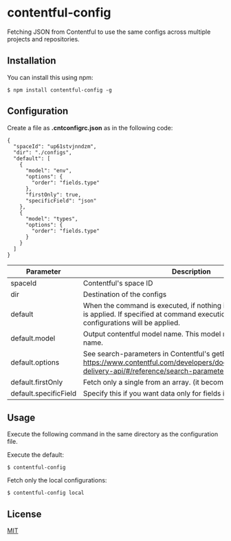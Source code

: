 # contentful-config

Fetching JSON from Contentful to use the same configs across multiple projects and repositories.

## Installation

You can install this using npm:

```
$ npm install contentful-config -g
```

## Configuration

Create a file as **.cntconfigrc.json** as in the following code:

```
{
  "spaceId": "up61stvjnndzm",
  "dir": "./configs",
  "default": [
    {
      "model": "env",
      "options": {
        "order": "fields.type"
      },
      "firstOnly": true,
      "specificField": "json"
    },
    {
      "model": "types",
      "options": {
        "order": "fields.type"
      }
    }
  ]
}
```

| Parameter | Description | Example |
| ---- | ---- | ---- |
| spaceId | Contentful's space ID | up61stvjnndzm |
| dir | Destination of the configs | ./configs |
| default | When the command is executed, if nothing is specified, the default is applied. If specified at command execution, one of the configurations will be applied. | default / local / production |
| default.model | Output contentful model name. This model name will be the file name. |  |
| default.options | See search-parameters in Contentful's getEntries https://www.contentful.com/developers/docs/references/content-delivery-api/#/reference/search-parameters/links-to-asset |  |
| default.firstOnly | Fetch only a single from an array. (it becomes an object type) | false |
| default.specificField | Specify this if you want data only for fields in the model. | json |

## Usage

Execute the following command in the same directory as the configuration file.

Execute the default:

```
$ contentful-config
```

Fetch only the local configurations:

```
$ contentful-config local
```

## License

[MIT](LICENSE)
